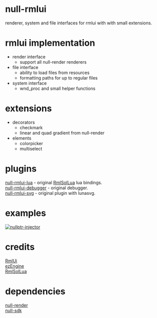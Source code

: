 # null-rmlui
renderer, system and file interfaces for rmlui with with small extensions.

# rmlui implementation
* render interface
    * support all null-render renderers
* file interface
    * ability to load files from resources
    * formatting paths for up to regular files
* system interface
    * wnd_proc and small helper functions

# extensions
* decorators
    * checkmark
    * linear and quad gradient from null-render
* elements
    * colorpicker
    * multiselect

# plugins
[null-rmlui-lua](https://github.com/nullptr-sources/null-rmlui-lua) - original [RmlSolLua](https://github.com/LoneBoco/RmlSolLua) lua bindings.\
[null-rmlui-debugger](https://github.com/nullptr-sources/null-rmlui-debugger) - original debugger.\
[null-rmlui-svg](https://github.com/nullptr-sources/null-rmlui-svg) - original plugin with lunasvg.

# examples
[![nullptr-injector](https://i.imgur.com/EAnyGo8.png)](https://github.com/nullptr-sources/nullptr-injector)

# credits
[RmlUi](https://github.com/mikke89/RmlUi) \
[ezEngine](https://github.com/ezEngine/ezEngine) \
[RmlSolLua](https://github.com/LoneBoco/RmlSolLua)

# dependencies
[null-render](https://github.com/nullptr-sources/null-render) \
[null-sdk](https://github.com/nullptr-sources/null-sdk)